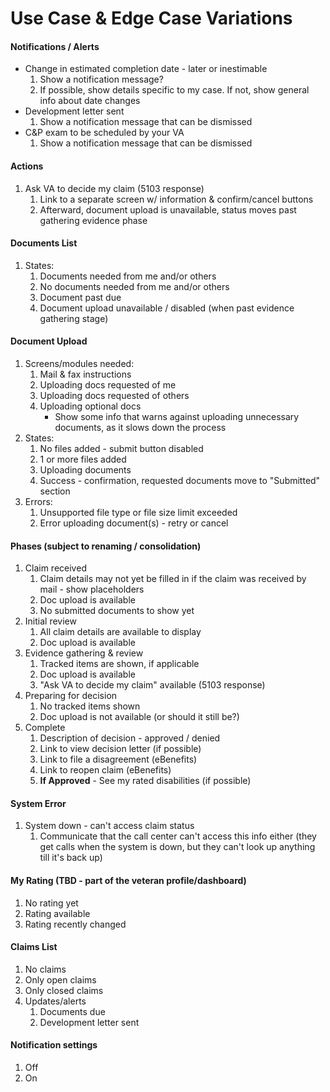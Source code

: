 # Use Case & Edge Case Variations

#### Notifications / Alerts

- Change in estimated completion date - later or inestimable
  1. Show a notification message?
  2. If possible, show details specific to my case. If not, show general info about date changes
- Development letter sent
  1. Show a notification message that can be dismissed
- C&P exam to be scheduled by your VA
  1. Show a notification message that can be dismissed

#### Actions

1. Ask VA to decide my claim (5103 response)
   1. Link to a separate screen w/ information & confirm/cancel buttons
   2. Afterward, document upload is unavailable, status moves past gathering evidence phase

#### Documents List

1. States:
   1. Documents needed from me and/or others
   3. No documents needed from me and/or others
   4. Document past due
   4. Document upload unavailable / disabled (when past evidence gathering stage)

#### Document Upload

1. Screens/modules needed:
   1. Mail & fax instructions
   2. Uploading docs requested of me
   2. Uploading docs requested of others
   3. Uploading optional docs
      - Show some info that warns against uploading unnecessary documents, as it slows down the process
2. States:
   1. No files added - submit button disabled
   2. 1 or more files added
   3. Uploading documents
   4. Success - confirmation, requested documents move to "Submitted" section
3. Errors:
   1. Unsupported file type or file size limit exceeded
   2. Error uploading document(s) - retry or cancel

#### Phases (subject to renaming / consolidation)

1. Claim received
   1. Claim details may not yet be filled in if the claim was received by mail - show placeholders
   2. Doc upload is available
   3. No submitted documents to show yet
2. Initial review
   1. All claim details are available to display
   2. Doc upload is available
3. Evidence gathering & review
   1. Tracked items are shown, if applicable
   2. Doc upload is available
   3. "Ask VA to decide my claim" available (5103 response)
5. Preparing for decision
   1. No tracked items shown
   2. Doc upload is not available (or should it still be?)
7. Complete
   1. Description of decision - approved / denied
   2. Link to view decision letter (if possible)
   3. Link to file a disagreement (eBenefits)
   4. Link to reopen claim (eBenefits)
   5. **If Approved** - See my rated disabilities (if possible)

#### System Error

1. System down - can't access claim status
   1. Communicate that the call center can't access this info either (they get calls when the system is down, but they can't look up anything till it's back up)

#### My Rating (TBD - part of the veteran profile/dashboard)

1. No rating yet
2. Rating available
3. Rating recently changed

#### Claims List

1. No claims
2. Only open claims
3. Only closed claims
4. Updates/alerts
    1.  Documents due
    2.  Development letter sent

#### Notification settings

1. Off
2. On

